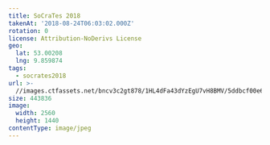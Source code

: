 ```yaml
---
title: SoCraTes 2018
takenAt: '2018-08-24T06:03:02.000Z'
rotation: 0
license: Attribution-NoDerivs License
geo:
  lat: 53.00208
  lng: 9.859874
tags:
  - socrates2018
url: >-
  //images.ctfassets.net/bncv3c2gt878/1HL4dFa43dYzEgU7vH8BMV/5ddbcf00e6bcadc38b2dc2b8968da7c1/socrates-2018_44354351822_o
size: 443836
image:
  width: 2560
  height: 1440
contentType: image/jpeg
---
```


